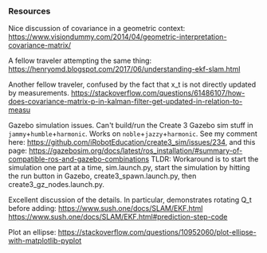 ### Resources

Nice discussion of covariance in a geometric context:
https://www.visiondummy.com/2014/04/geometric-interpretation-covariance-matrix/

A fellow traveler attempting the same thing:
https://henryomd.blogspot.com/2017/06/understanding-ekf-slam.html

Another fellow traveler, confused by the fact that x_t is not directly updated by measurements.
https://stackoverflow.com/questions/61486107/how-does-covariance-matrix-p-in-kalman-filter-get-updated-in-relation-to-measu

Gazebo simulation issues. Can't build/run the Create 3 Gazebo sim stuff in `jammy`+`humble`+`harmonic`. 
Works on `noble`+`jazzy`+`harmonic`. See my comment here:
https://github.com/iRobotEducation/create3_sim/issues/234, and this page:
https://gazebosim.org/docs/latest/ros_installation/#summary-of-compatible-ros-and-gazebo-combinations
TLDR: Workaround is to start the simulation one part at a time, sim.launch.py, start the simulation by hitting the run 
button in Gazebo, create3_spawn.launch.py, then create3_gz_nodes.launch.py.

Excellent discussion of the details. In particular, demonstrates rotating Q_t before adding:
https://www.sush.one/docs/SLAM/EKF.html
https://www.sush.one/docs/SLAM/EKF.html#prediction-step-code


Plot an ellipse: https://stackoverflow.com/questions/10952060/plot-ellipse-with-matplotlib-pyplot

